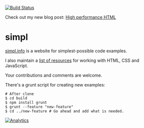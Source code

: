 [![Build Status](https://travis-ci.org/samdutton/simpl.svg)](https://travis-ci.org/samdutton/simpl)

Check out my new blog post: [High performance HTML](//samdutton.wordpress.com/2015/04/02/high-performance-html/)


simpl
=====

[simpl.info](http://www.simpl.info) is a website for simplest-possible code examples.

I also maintain a [list of resources](https://docs.google.com/document/d/1Uy7zybjFecFWmW2xTbYKN8t-JhG0_hlJzW6xJjkUA-I/edit#) for working with HTML, CSS and JavaScript.

Your contributions and comments are welcome.

There's a grunt script for creating new examples:

```
# After clone
$ cd build
$ npm install grunt
$ grunt --feature "new-feature"
$ cd ../new-feature # Go ahead and add what is needed.
```

[![Analytics](https://ga-beacon.appspot.com/UA-46871133-1/samdutton/simpl)](https://github.com/igrigorik/ga-beacon)
